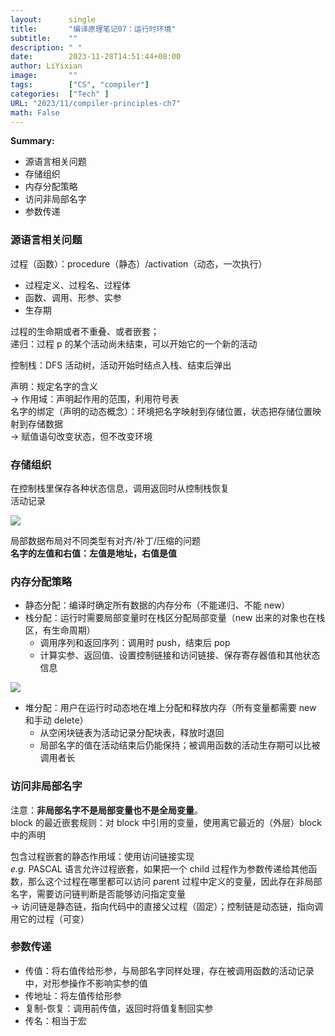 ```yaml
---
layout: 	 single
title:       "编译原理笔记07：运行时环境"
subtitle:    ""
description: " "
date:        2023-11-28T14:51:44+08:00
author: LiYixian
image:       ""
tags:        ["CS", "compiler"]
categories:  ["Tech" ]
URL: "2023/11/compiler-principles-ch7"
math: False
---
```


**Summary:**
- 源语言相关问题
- 存储组织
- 内存分配策略
- 访问非局部名字
- 参数传递
### 源语言相关问题

过程（函数）：procedure（静态）/activation（动态，一次执行）  
- 过程定义、过程名、过程体
- 函数、调用、形参、实参
- 生存期

过程的生命期或者不重叠、或者嵌套；  
递归：过程 p 的某个活动尚未结束，可以开始它的一个新的活动  

控制栈：DFS 活动树，活动开始时结点入栈、结束后弹出  

声明：规定名字的含义  
-> 作用域：声明起作用的范围，利用符号表  
名字的绑定（声明的动态概念）：环境把名字映射到存储位置，状态把存储位置映射到存储数据  
-> 赋值语句改变状态，但不改变环境
### 存储组织

在控制栈里保存各种状态信息，调用返回时从控制栈恢复  
活动记录  

![](/img/活动记录.png)

局部数据布局对不同类型有对齐/补丁/压缩的问题  
**名字的左值和右值：左值是地址，右值是值**

### 内存分配策略

- 静态分配：编译时确定所有数据的内存分布（不能递归、不能 new）
- 栈分配：运行时需要局部变量时在栈区分配局部变量（new 出来的对象也在栈区，有生命周期）
	- 调用序列和返回序列：调用时 push，结束后 pop
	- 计算实参、返回值、设置控制链接和访问链接、保存寄存器值和其他状态信息

![](/img/调用序列.png)

- 堆分配：用户在运行时动态地在堆上分配和释放内存（所有变量都需要 new 和手动 delete）
	- 从空闲块链表为活动记录分配块表，释放时退回
	- 局部名字的值在活动结束后仍能保持；被调用函数的活动生存期可以比被调用者长
### 访问非局部名字

注意：**非局部名字不是局部变量也不是全局变量**。  
block 的最近嵌套规则：对 block 中引用的变量，使用离它最近的（外层）block 中的声明  

包含过程嵌套的静态作用域：使用访问链接实现  
*e.g.* PASCAL 语言允许过程嵌套，如果把一个 child 过程作为参数传递给其他函数，那么这个过程在哪里都可以访问 parent 过程中定义的变量，因此存在非局部名字，需要访问链判断是否能够访问指定变量  
-> 访问链是静态链，指向代码中的直接父过程（固定）；控制链是动态链，指向调用它的过程（可变）
### 参数传递

- 传值：将右值传给形参，与局部名字同样处理，存在被调用函数的活动记录中，对形参操作不影响实参的值
- 传地址：将左值传给形参
- 复制-恢复：调用前传值，返回时将值复制回实参
- 传名：相当于宏
